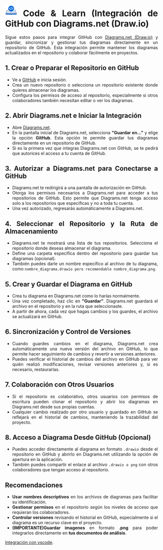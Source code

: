 <div align="justify">

# <img src=../../images/coding-book.png width="40"> Code & Learn (Integración de GitHub con Diagrams.net (Draw.io)

Sigue estos pasos para integrar GitHub con [Diagrams.net (Draw.io)](https://app.diagrams.net/) y guardar, sincronizar y gestionar tus diagramas directamente en un repositorio de GitHub. Esta integración permite mantener los diagramas actualizados en el repositorio y colaborar fácilmente en proyectos.

## 1. Crear o Preparar el Repositorio en GitHub

- Ve a [GitHub](https://github.com/) e inicia sesión.
- Crea un nuevo repositorio o selecciona un repositorio existente donde quieres almacenar los diagramas.
- Configura los permisos de acceso al repositorio, especialmente si otros colaboradores también necesitan editar o ver los diagramas.

## 2. Abrir Diagrams.net e Iniciar la Integración

- Abre [Diagrams.net](https://app.diagrams.net/).
- En la pantalla inicial de Diagrams.net, selecciona **"Guardar en..."** y elige la opción **GitHub**. Esta opción te permite guardar tus diagramas directamente en un repositorio de GitHub.
- Si es la primera vez que integras Diagrams.net con GitHub, se te pedirá que autorices el acceso a tu cuenta de GitHub.

## 3. Autorizar a Diagrams.net para Conectarse a GitHub

- Diagrams.net te redirigirá a una pantalla de autorización en GitHub.
- Otorga los permisos necesarios a Diagrams.net para acceder a tus repositorios de GitHub. Esto permite que Diagrams.net tenga acceso solo a los repositorios que especificas y no a toda tu cuenta.
- Una vez autorizado, regresarás automáticamente a Diagrams.net.

## 4. Seleccionar el Repositorio y la Ruta de Almacenamiento

- Diagrams.net te mostrará una lista de tus repositorios. Selecciona el repositorio donde deseas almacenar el diagrama.
- Define una carpeta específica dentro del repositorio para guardar tus diagramas (opcional).
- También puedes darle un nombre específico al archivo de tu diagrama, como `nombre_diagrama.drawio pero recomendable nombre_diagrama.png`.

## 5. Crear y Guardar el Diagrama en GitHub

- Crea tu diagrama en Diagrams.net como lo harías normalmente.
- Una vez completado, haz clic en **"Guardar"**. Diagrams.net guardará el archivo en el repositorio y en la ruta que seleccionaste.
- A partir de ahora, cada vez que hagas cambios y los guardes, el archivo se actualizará en GitHub.

## 6. Sincronización y Control de Versiones

- Cuando guardes cambios en el diagrama, Diagrams.net crea automáticamente una nueva versión del archivo en GitHub, lo que permite hacer seguimiento de cambios y revertir a versiones anteriores.
- Puedes verificar el historial de cambios del archivo en GitHub para ver quién realizó modificaciones, revisar versiones anteriores y, si es necesario, restaurarlas.

## 7. Colaboración con Otros Usuarios

- Si el repositorio es colaborativo, otros usuarios con permisos de escritura pueden clonar el repositorio y abrir los diagramas en Diagrams.net desde sus propias cuentas.
- Cualquier cambio realizado por otro usuario y guardado en GitHub se reflejará en el historial de cambios, manteniendo la trazabilidad del proyecto.

## 8. Acceso a Diagrama Desde GitHub (Opcional)

- Puedes acceder directamente al diagrama en formato `.drawio` desde el repositorio en GitHub y abrirlo en Diagrams.net utilizando la opción de apertura en la aplicación.
- También puedes compartir el enlace al archivo `.drawio o png` con otros colaboradores que tengan acceso al repositorio.

## Recomendaciones

- **Usar nombres descriptivos** en los archivos de diagramas para facilitar su identificación.
- **Gestionar permisos** en el repositorio según los niveles de acceso que requieran los colaboradores.
- **Controlar versiones** revisando el historial en GitHub, especialmente si el diagrama es un recurso clave en el proyecto.
- **(IMPORTANTE)Guardar imagenes** en formato **.png** para poder integrarlos directamente en **tus documentos de análisis**.

[Integración con vscode](INTEGRACION-VSCODE.md).

</div>